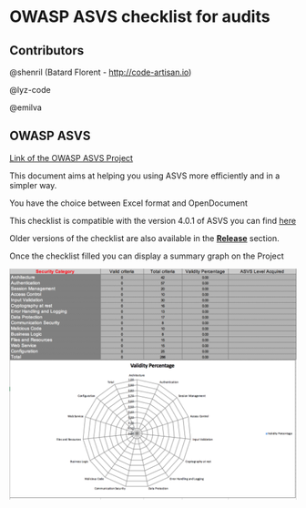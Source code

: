 # OWASP ASVS checklist for audits

## Contributors
@shenril (Batard Florent - http://code-artisan.io)

@lyz-code

@emilva

## OWASP ASVS
[Link of the OWASP ASVS Project](https://www.owasp.org/index.php/Category:OWASP_Application_Security_Verification_Standard_Project)

This document aims at helping you using ASVS more efficiently and in a simpler way.

You have the choice between Excel format and OpenDocument

This checklist is compatible with the version 4.0.1 of ASVS you can find [here](https://github.com/OWASP/ASVS/raw/master/4.0/OWASP%20Application%20Security%20Verification%20Standard%204.0-en.pdf)

Older versions of the checklist are also available in the [**Release**](https://github.com/shenril/owasp-asvs-checklist/releases) section.

Once the checklist filled you can display a summary graph on the Project

![ASVS Checkist Report](./screenshot/ASVS-checklist-report.png)

